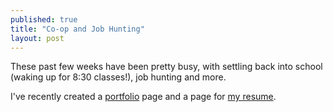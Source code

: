 ```yaml
---
published: true
title: "Co-op and Job Hunting"
layout: post
---
```


These past few weeks have been pretty busy, with settling back into school (waking up for 8:30 classes!), job hunting and more. 

I've recently created a [portfolio](/portfolio) page and a page for [my resume](/resume).
